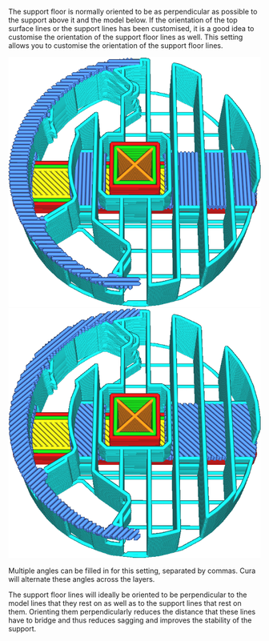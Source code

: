 The support floor is normally oriented to be as perpendicular as possible to the support above it and the model below. If the orientation of the top surface lines or the support lines has been customised, it is a good idea to customise the orientation of the support floor lines as well. This setting allows you to customise the orientation of the support floor lines.

![Both the roof and floor angled at 0° and 90°](images/support_interface_angles_0.png)
![Both the roof and floor angled at 45° and 135°](images/support_interface_angles_45.png)

Multiple angles can be filled in for this setting, separated by commas. Cura will alternate these angles across the layers.

The support floor lines will ideally be oriented to be perpendicular to the model lines that they rest on as well as to the support lines that rest on them. Orienting them perpendicularly reduces the distance that these lines have to bridge and thus reduces sagging and improves the stability of the support.